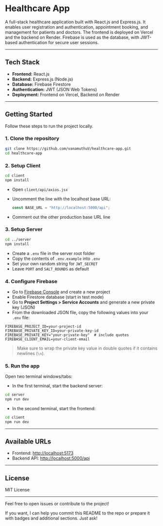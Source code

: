 
# Healthcare App

A full-stack healthcare application built with React.js and Express.js. It enables user registration and authentication, appointment booking, and management for patients and doctors. The frontend is deployed on Vercel and the backend on Render. Firebase is used as the database, with JWT-based authentication for secure user sessions.

---

## Tech Stack

- **Frontend:** React.js
- **Backend:** Express.js (Node.js)
- **Database:** Firebase Firestore
- **Authentication:** JWT (JSON Web Tokens)
- **Deployment:** Frontend on Vercel, Backend on Render

---

## Getting Started

Follow these steps to run the project locally.

### 1. Clone the repository

```bash
git clone https://github.com/vanamuthuV/healthcare-app.git
cd healthcare-app
````

### 2. Setup Client

```bash
cd client
npm install
```

* Open `client/api/axios.jsx`
* Uncomment the line with the localhost base URL:

  ```js
  const BASE_URL = "http://localhost:5000/api";
  ```
* Comment out the other production base URL line

### 3. Setup Server

```bash
cd ../server
npm install
```

* Create a `.env` file in the server root folder
* Copy the contents of `.env.example` into `.env`
* Set your own random string for `JWT_SECRET`
* Leave `PORT` and `SALT_ROUNDS` as default

### 4. Configure Firebase

* Go to [Firebase Console](https://console.firebase.google.com/) and create a new project
* Enable Firestore database (start in test mode)
* Go to **Project Settings > Service Accounts** and generate a new private key (JSON)
* From the downloaded JSON file, copy the following values into your `.env` file:

```
FIREBASE_PROJECT_ID=your-project-id
FIREBASE_PRIVATE_KEY_ID=your-private-key-id
FIREBASE_PRIVATE_KEY="your-private-key"  # include quotes
FIREBASE_CLIENT_EMAIL=your-client-email
```

> Make sure to wrap the private key value in double quotes if it contains newlines (`\n`).

### 5. Run the app

Open two terminal windows/tabs:

* In the first terminal, start the backend server:

```bash
cd server
npm run dev
```

* In the second terminal, start the frontend:

```bash
cd client
npm run dev
```

---

## Available URLs

* Frontend: [http://localhost:5173](http://localhost:5173)
* Backend API: [http://localhost:5000/api](http://localhost:5000/api)

---

## License

MIT License

---

Feel free to open issues or contribute to the project!


If you want, I can help you commit this README to the repo or prepare it with badges and additional sections. Just ask!
